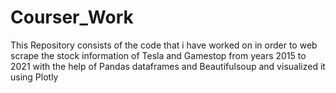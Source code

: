 # Courser_Work
This Repository consists of the code that i have worked on in order to web scrape the stock information of Tesla and Gamestop from years 2015 to 2021 with the help of Pandas dataframes and Beautifulsoup and visualized it using Plotly
